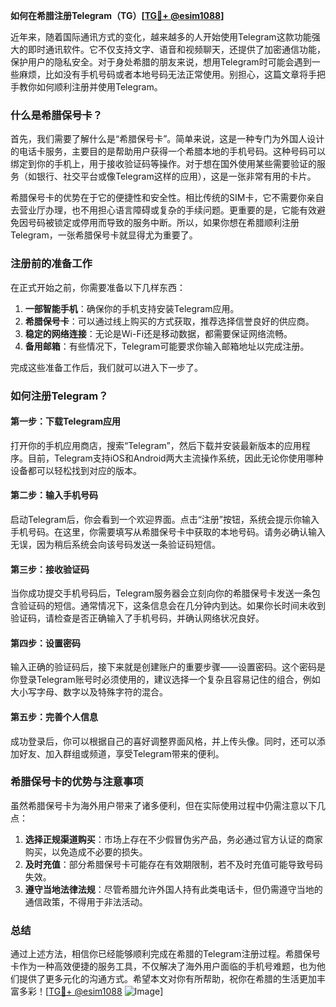 **如何在希腊注册Telegram（TG）[[TG💪+ @esim1088](https://t.me/s/esim1088)]**

近年来，随着国际通讯方式的变化，越来越多的人开始使用Telegram这款功能强大的即时通讯软件。它不仅支持文字、语音和视频聊天，还提供了加密通信功能，保护用户的隐私安全。对于身处希腊的朋友来说，想用Telegram时可能会遇到一些麻烦，比如没有手机号码或者本地号码无法正常使用。别担心，这篇文章将手把手教你如何顺利注册并使用Telegram。

### 什么是希腊保号卡？

首先，我们需要了解什么是“希腊保号卡”。简单来说，这是一种专门为外国人设计的电话卡服务，主要目的是帮助用户获得一个希腊本地的手机号码。这种号码可以绑定到你的手机上，用于接收验证码等操作。对于想在国外使用某些需要验证的服务（如银行、社交平台或像Telegram这样的应用），这是一张非常有用的卡片。

希腊保号卡的优势在于它的便捷性和安全性。相比传统的SIM卡，它不需要你亲自去营业厅办理，也不用担心语言障碍或复杂的手续问题。更重要的是，它能有效避免因号码被锁定或停用而导致的服务中断。所以，如果你想在希腊顺利注册Telegram，一张希腊保号卡就显得尤为重要了。

### 注册前的准备工作

在正式开始之前，你需要准备以下几样东西：

1. **一部智能手机**：确保你的手机支持安装Telegram应用。
2. **希腊保号卡**：可以通过线上购买的方式获取，推荐选择信誉良好的供应商。
3. **稳定的网络连接**：无论是Wi-Fi还是移动数据，都需要保证网络流畅。
4. **备用邮箱**：有些情况下，Telegram可能要求你输入邮箱地址以完成注册。

完成这些准备工作后，我们就可以进入下一步了。

### 如何注册Telegram？

#### 第一步：下载Telegram应用

打开你的手机应用商店，搜索“Telegram”，然后下载并安装最新版本的应用程序。目前，Telegram支持iOS和Android两大主流操作系统，因此无论你使用哪种设备都可以轻松找到对应的版本。

#### 第二步：输入手机号码

启动Telegram后，你会看到一个欢迎界面。点击“注册”按钮，系统会提示你输入手机号码。在这里，你需要填写从希腊保号卡中获取的本地号码。请务必确认输入无误，因为稍后系统会向该号码发送一条验证码短信。

#### 第三步：接收验证码

当你成功提交手机号码后，Telegram服务器会立刻向你的希腊保号卡发送一条包含验证码的短信。通常情况下，这条信息会在几分钟内到达。如果你长时间未收到验证码，请检查是否正确输入了手机号码，并确认网络状况良好。

#### 第四步：设置密码

输入正确的验证码后，接下来就是创建账户的重要步骤——设置密码。这个密码是你登录Telegram账号时必须使用的，建议选择一个复杂且容易记住的组合，例如大小写字母、数字以及特殊字符的混合。

#### 第五步：完善个人信息

成功登录后，你可以根据自己的喜好调整界面风格，并上传头像。同时，还可以添加好友、加入群组或频道，享受Telegram带来的便利。

### 希腊保号卡的优势与注意事项

虽然希腊保号卡为海外用户带来了诸多便利，但在实际使用过程中仍需注意以下几点：

1. **选择正规渠道购买**：市场上存在不少假冒伪劣产品，务必通过官方认证的商家购买，以免造成不必要的损失。
2. **及时充值**：部分希腊保号卡可能存在有效期限制，若不及时充值可能导致号码失效。
3. **遵守当地法律法规**：尽管希腊允许外国人持有此类电话卡，但仍需遵守当地的通信政策，不得用于非法活动。

### 总结

通过上述方法，相信你已经能够顺利完成在希腊的Telegram注册过程。希腊保号卡作为一种高效便捷的服务工具，不仅解决了海外用户面临的手机号难题，也为他们提供了更多元化的沟通方式。希望本文对你有所帮助，祝你在希腊的生活更加丰富多彩！[[TG💪+ @esim1088](https://t.me/s/esim1088) ![Image](https://i.postimg.cc/4NQfJmqS/Snipaste-2025-05-13-00-14-12.png)]